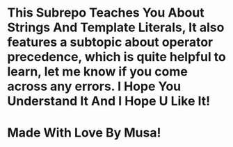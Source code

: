 # This Subrepo Teaches You About Strings And Template Literals, It also features a subtopic about operator precedence, which is quite helpful to learn, let me know if you come across any errors. I Hope You Understand It And I Hope U Like It!

# Made With Love By Musa!